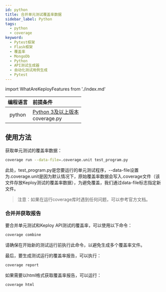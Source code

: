 ```yaml
---
id: python
title: 合并单元测试覆盖率数据
sidebar_label: Python
tags:
  - python
  - coverage
keyword:
  - Pytest框架
  - Flask框架
  - 覆盖率
  - MongoDb
  - Python
  - API测试生成器
  - 自动化测试用例生成
  - Pytest
---
```


import WhatAreKeployFeatures from './index.md'

<WhatAreKeployFeatures/>

| 编程语言 | 前提条件                                                                 |
| :------: | :----------------------------------------------------------------------- |
|  python  | [Python 3及以上版本](https://www.python.org/downloads/) <br/> coverage.py |

## 使用方法

获取单元测试的覆盖率数据：

```sh
coverage run --data-file=.coverage.unit test_program.py
```

此处，test_program.py是您要运行的单元测试程序，--data-file设置为.coverage.unit是因为默认情况下，原始覆盖率数据会写入.coverage文件（该文件存放Keploy测试的覆盖率数据），为避免覆盖，我们通过data-file标志指定新文件。

> 注意：如果在运行coverage库时遇到任何问题，可以参考官方文档。

### 合并并获取报告

要合并单元测试和Keploy API测试的覆盖率，可以使用以下命令：

```bash
coverage combine
```

请确保在开始新的测试运行前执行此命令，以避免生成多个覆盖率文件。

最后，要生成测试运行的覆盖率报告，可以执行：

```bash
coverage report
```

如果需要以html格式获取覆盖率报告，可以运行：

```bash
coverage html
```